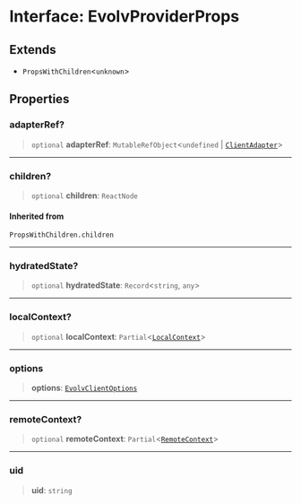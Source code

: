 # Interface: EvolvProviderProps

## Extends

- `PropsWithChildren`\<`unknown`\>

## Properties

### adapterRef?

> `optional` **adapterRef**: `MutableRefObject`\<`undefined` \| [`ClientAdapter`](../classes/ClientAdapter.md)\>

***

### children?

> `optional` **children**: `ReactNode`

#### Inherited from

`PropsWithChildren.children`

***

### hydratedState?

> `optional` **hydratedState**: `Record`\<`string`, `any`\>

***

### localContext?

> `optional` **localContext**: `Partial`\<[`LocalContext`](LocalContext.md)\>

***

### options

> **options**: [`EvolvClientOptions`](EvolvClientOptions.md)

***

### remoteContext?

> `optional` **remoteContext**: `Partial`\<[`RemoteContext`](RemoteContext.md)\>

***

### uid

> **uid**: `string`
